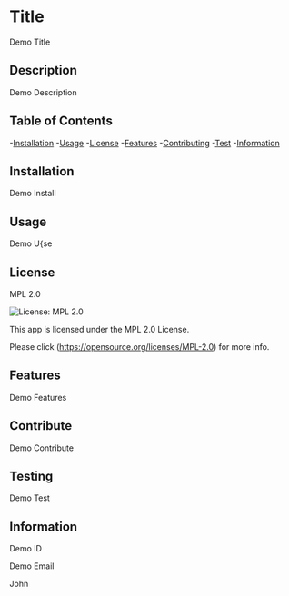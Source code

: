 
  # Title
  Demo Title
  
  ## Description
  Demo Description

  ## Table of Contents
  -[Installation](#installation)
  -[Usage](#usage)
  -[License](#license)
  -[Features](#features)
  -[Contributing](#contribute)
  -[Test](#testing)
  -[Information](#information)

  ## Installation
  Demo Install

  ## Usage
  Demo U{se

  ## License
  MPL 2.0

  ![License: MPL 2.0](https://img.shields.io/badge/License-MPL_2.0-brightgreen.svg)

  This app is licensed under the MPL 2.0 License. 
  
  Please click (https://opensource.org/licenses/MPL-2.0) for more info.

  ## Features
  Demo Features

  ## Contribute
  Demo Contribute

  ## Testing
  Demo Test

  ## Information
  Demo ID

  Demo Email
  
  John
  